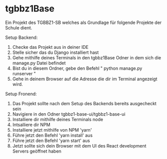 # tgbbz1Base
Ein Projekt des TGBBZ1-SB welches als Grundlage für folgende Projekte der Schule dient.


Setup Backend:

1. Checke das Projekt aus in deiner IDE
2. Stelle sicher das du Django installiert hast
3. Gehe mithilfe deines Terminals in den tgbbz1Base Odner in dem sich die manage.py Datei befindet
4. Bist du in diesem Ordner, gebe den Befehl " python manage.py runserver "
5. Gehe in deinem Browser auf die Adresse die dir im Terminal angezeigt wird.

Setup Fronend:
1. Das Projekt sollte nach dem Setup des Backends bereits ausgecheckt sein
2. Navigiere in den Odner tgbbz1-base-ui/tgbbz1-base-ui
3. Installiere dir mithilfe deines Terminals node
4. Intsalliere dir NPM
5. Installiere jetzt mithilfe von NPM 'yarn'
6. Führe jetzt den Befehl 'yarn install' aus
7. Führe jetzt den Befehl 'yarn start' aus
8. Jetzt sollte sich dein Browser mit dem UI des React development Servers geöffnet haben

